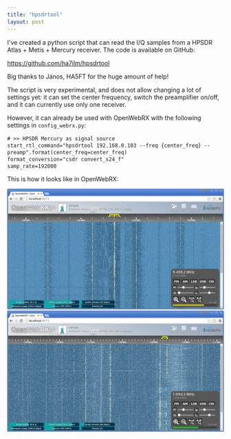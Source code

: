 ```yaml
---
title: "hpsdrtool"
layout: post
---
```


I've created a python script that can read the I/Q samples from a HPSDR Atlas + Metis + Mercury receiver. The code is available on GitHub:

<a href="https://github.com/ha7ilm/hpsdrtool">https://github.com/ha7ilm/hpsdrtool</a>

Big thanks to János, HA5FT for the huge amount of help!

The script is very experimental, and does not allow changing a lot of settings yet: it can set the center frequency, switch the preamplifier on/off, and it can currently use only one receiver. 

However, it can already be used with OpenWebRX with the following settings in `config_webrx.py`:

```
# >> HPSDR Mercury as signal source
start_rtl_command="hpsdrtool 192.168.0.103 --freq {center_freq} --preamp".format(center_freq=center_freq)
format_conversion="csdr convert_s24_f"
samp_rate=192000
```

This is how it looks like in OpenWebRX:

<img src="/images/hpsdr1.png" style="max-width: 100%" />

<img src="/images/hpsdr2.png" style="max-width: 100%" />

